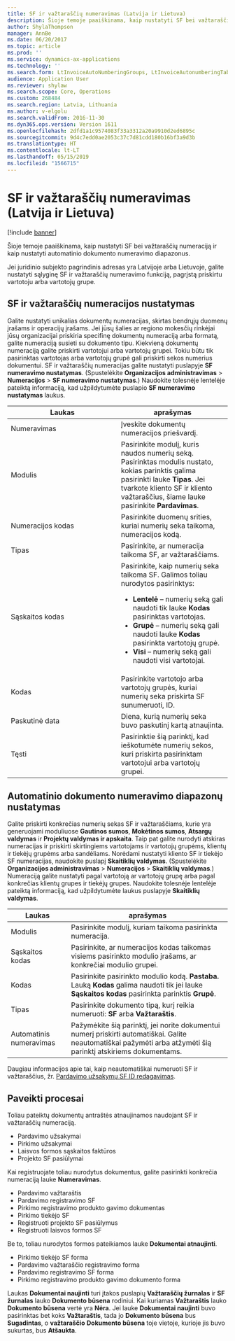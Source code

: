 ```yaml
---
title: SF ir važtaraščių numeravimas (Latvija ir Lietuva)
description: Šioje temoje paaiškinama, kaip nustatyti SF bei važtaraščių numeraciją ir kaip nustatyti automatinio dokumento numeravimo diapazonus.
author: ShylaThompson
manager: AnnBe
ms.date: 06/20/2017
ms.topic: article
ms.prod: ''
ms.service: dynamics-ax-applications
ms.technology: ''
ms.search.form: LtInvoiceAutoNumberingGroups, LtInvoiceAutonumberingTable, NumberSequenceTableListPage
audience: Application User
ms.reviewer: shylaw
ms.search.scope: Core, Operations
ms.custom: 268484
ms.search.region: Latvia, Lithuania
ms.author: v-elgolu
ms.search.validFrom: 2016-11-30
ms.dyn365.ops.version: Version 1611
ms.openlocfilehash: 2dfd1a1c9574083f33a3312a20a9910d2ed6895c
ms.sourcegitcommit: 9d4c7edd0ae2053c37c7d81cdd180b16bf3a9d3b
ms.translationtype: HT
ms.contentlocale: lt-LT
ms.lasthandoff: 05/15/2019
ms.locfileid: "1566715"
---
```

# <a name="invoice-and-packing-slip-numbering-for-latvia-and-lithuania"></a>SF ir važtaraščių numeravimas (Latvija ir Lietuva)

[!include [banner](../includes/banner.md)]

Šioje temoje paaiškinama, kaip nustatyti SF bei važtaraščių numeraciją ir kaip nustatyti automatinio dokumento numeravimo diapazonus.

Jei juridinio subjekto pagrindinis adresas yra Latvijoje arba Lietuvoje, galite nustatyti sąlyginę SF ir važtaraščių numeravimo funkciją, pagrįstą priskirtu vartotoju arba vartotojų grupe.

## <a name="set-up-number-sequences-for-invoices-and-packing-slips"></a>SF ir važtaraščių numeracijos nustatymas
Galite nustatyti unikalias dokumentų numeracijas, skirtas bendrųjų duomenų įrašams ir operacijų įrašams. Jei jūsų šalies ar regiono mokesčių rinkėjai jūsų organizacijai priskiria specifinę dokumentų numeraciją arba formatą, galite numeraciją susieti su dokumento tipu. Kiekvieną dokumentų numeraciją galite priskirti vartotojui arba vartotojų grupei. Tokiu būtu tik pasirinktas vartotojas arba vartotojų grupė gali priskirti sekos numerius dokumentui. SF ir važtaraščių numeracijas galite nustatyti puslapyje **SF numeravimo nustatymas**. (Spustelėkite **Organizacijos administravimas** &gt; **Numeracijos** &gt; **SF numeravimo nustatymas**.) Naudokite tolesnėje lentelėje pateiktą informaciją, kad užpildytumėte puslapio **SF numeravimo nustatymas** laukus.

<table>
<colgroup>
<col width="50%" />
<col width="50%" />
</colgroup>
<thead>
<tr class="header">
<th>Laukas</th>
<th>aprašymas</th>
</tr>
</thead>
<tbody>
<tr class="odd">
<td>Numeravimas</td>
<td>Įveskite dokumentų numeracijos priešvardį.</td>
</tr>
<tr class="even">
<td>Modulis</td>
<td>Pasirinkite modulį, kuris naudos numerių seką. Pasirinktas modulis nustato, kokias parinktis galima pasirinkti lauke <strong>Tipas</strong>. Jei tvarkote kliento SF ir kliento važtaraščius, šiame lauke pasirinkite <strong>Pardavimas</strong>.</td>
</tr>
<tr class="odd">
<td>Numeracijos kodas</td>
<td>Pasirinkite duomenų srities, kuriai numerių seka taikoma, numeracijos kodą.</td>
</tr>
<tr class="even">
<td>Tipas</td>
<td>Pasirinkite, ar numeracija taikoma SF, ar važtaraščiams.</td>
</tr>
<tr class="odd">
<td>Sąskaitos kodas</td>
<td>Pasirinkite, kaip numerių seka taikoma SF. Galimos toliau nurodytos pasirinktys:
<ul>
<li><strong>Lentelė</strong> – numerių seką gali naudoti tik lauke <strong>Kodas</strong> pasirinktas vartotojas.</li>
<li><strong>Grupė</strong> – numerių seką gali naudoti lauke <strong>Kodas</strong> pasirinkta vartotojų grupė.</li>
<li><strong>Visi</strong> – numerių seką gali naudoti visi vartotojai.</li>
</ul></td>
</tr>
<tr class="even">
<td>Kodas</td>
<td>Pasirinkite vartotojo arba vartotojų grupės, kuriai numerių seka priskirta SF sunumeruoti, ID.</td>
</tr>
<tr class="odd">
<td>Paskutinė data</td>
<td>Diena, kurią numerių seka buvo paskutinį kartą atnaujinta.</td>
</tr>
<tr class="even">
<td>Tęsti</td>
<td>Pasirinktie šią parinktį, kad ieškotumėte numerių sekos, kuri priskirta pasirinktam vartotojui arba vartotojų grupei.</td>
</tr>
</tbody>
</table>

## <a name="set-up-document-self-numbering-ranges"></a>Automatinio dokumento numeravimo diapazonų nustatymas
Galite priskirti konkrečias numerių sekas SF ir važtaraščiams, kurie yra generuojami moduliuose **Gautinos sumos**, **Mokėtinos sumos**, **Atsargų valdymas** ir **Projektų valdymas ir apskaita**. Taip pat galite nurodyti atskiras numeracijas ir priskirti skirtingiems vartotojams ir vartotojų grupėms, klientų ir tiekėjų grupėms arba sandėliams. Norėdami nustatyti kliento SF ir tiekėjo SF numeracijas, naudokite puslapį **Skaitiklių valdymas**. (Spustelėkite **Organizacijos administravimas** &gt; **Numeracijos** &gt; **Skaitiklių valdymas**.) Numeraciją galite nustatyti pagal vartotoją ar vartotojų grupę arba pagal konkrečias klientų grupes ir tiekėjų grupes. Naudokite tolesnėje lentelėje pateiktą informaciją, kad užpildytumėte laukus puslapyje **Skaitiklių valdymas**.

| Laukas          | aprašymas                                                                                                                                     |
|----------------|-------------------------------------------------------------------------------------------------------------------------------------------------|
| Modulis         | Pasirinkite modulį, kuriam taikoma pasirinkta numeracija.                                                                                 |
| Sąskaitos kodas   | Pasirinkite, ar numeracijos kodas taikomas visiems pasirinkto modulio įrašams, ar konkrečiai modulio grupei.                     |
| Kodas           | Pasirinkite pasirinkto modulio kodą. **Pastaba.** Lauką **Kodas** galima naudoti tik jei lauke **Sąskaitos kodas** pasirinkta parinktis **Grupė**. |
| Tipas           | Pasirinkite dokumento tipą, kurį reikia numeruoti: **SF** arba **Važtaraštis**.                                                                         |
| Automatinis numeravimas | Pažymėkite šią parinktį, jei norite dokumentui numerį priskirti automatiškai. Galite neautomatiškai pažymėti arba atžymėti šią parinktį atskiriems dokumentams.       |

Daugiau informacijos apie tai, kaip neautomatiškai numeruoti SF ir važtaraščius, žr. [Pardavimo užsakymų SF ID redagavimas](emea-edit-invoice-id-sales-orders.md).

## <a name="affected-processes"></a>Paveikti procesai
Toliau pateiktų dokumentų antraštės atnaujinamos naudojant SF ir važtaraščių numeraciją.

-   Pardavimo užsakymai
-   Pirkimo užsakymai
-   Laisvos formos sąskaitos faktūros
-   Projekto SF pasiūlymai

Kai registruojate toliau nurodytus dokumentus, galite pasirinkti konkrečia numeraciją lauke **Numeravimas**.

-   Pardavimo važtaraštis
-   Pardavimo registravimo SF
-   Pirkimo registravimo produkto gavimo dokumentas
-   Pirkimo tiekėjo SF
-   Registruoti projekto SF pasiūlymus
-   Registruoti laisvos formos SF

Be to, toliau nurodytos formos pateikiamos lauke **Dokumentai atnaujinti**.

-   Pirkimo tiekėjo SF forma
-   Pardavimo važtaraščio registravimo forma
-   Pardavimo registravimo SF forma
-   Pirkimo registravimo produkto gavimo dokumento forma

Laukas **Dokumentai naujinti** turi įtakos puslapių **Važtaraščių žurnalas** ir **SF žurnalas** lauko **Dokumento būsena** rodiniui. Kai kuriamas **Važtaraštis** lauko **Dokumento būsena** vertė yra **Nėra**. Jei lauke **Dokumentai naujinti** buvo pasirinktas bet koks **Važtaraštis**, tada jo **Dokumento būsena** bus **Sugadintas**, o **važtaraščio** **Dokumento būsena** toje vietoje, kurioje jis buvo sukurtas, bus **Atšaukta**.



